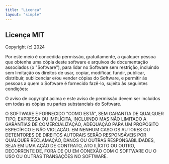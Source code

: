 ```yaml
---
title: "Licença"
layout: "simple"
---
```


## Licença MIT

Copyright (c) 2024

Por este meio é concedida permissão, gratuitamente, a qualquer pessoa que obtenha uma cópia
deste software e arquivos de documentação associados (o "Software"), para lidar
no Software sem restrição, incluindo sem limitação os direitos
de usar, copiar, modificar, fundir, publicar, distribuir, sublicenciar e/ou vender
cópias do Software, e permitir às pessoas a quem o Software é
fornecido fazê-lo, sujeito às seguintes condições:

O aviso de copyright acima e este aviso de permissão devem ser incluídos em todas
as cópias ou partes substanciais do Software.

O SOFTWARE É FORNECIDO "COMO ESTÁ", SEM GARANTIA DE QUALQUER TIPO, EXPRESSA OU
IMPLÍCITA, INCLUINDO MAS NÃO LIMITADO A GARANTIAS DE COMERCIALIZAÇÃO,
ADEQUAÇÃO PARA UM PROPÓSITO ESPECÍFICO E NÃO VIOLAÇÃO. EM NENHUM CASO OS
AUTORES OU DETENTORES DE DIREITOS AUTORAIS SERÃO RESPONSÁVEIS POR QUALQUER RECLAMAÇÃO, DANOS OU OUTRAS
RESPONSABILIDADES, SEJA EM UMA AÇÃO DE CONTRATO, ATO ILÍCITO OU OUTRO, DECORRENTE DE,
FORA DE OU EM CONEXÃO COM O SOFTWARE OU O USO OU OUTRAS TRANSAÇÕES NO
SOFTWARE.
